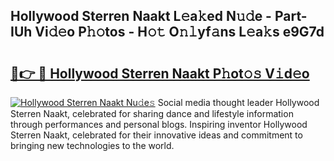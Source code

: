 ## Hollywood Sterren Naakt L𝚎a𝚔ed N𝚞𝚍e - Part-IUh Vi𝚍𝚎o P𝚑𝚘tos - H𝚘𝚝 O𝚗𝚕yf𝚊ns L𝚎a𝚔s e9G7d

# <h2><a href="http://kf3ho00.oniu.top/?m=Hollywood+Sterren+Naakt">🔗👉 🔴 Hollywood Sterren Naakt P𝚑ot𝚘𝚜 V𝚒d𝚎o</a></h2>

[![Hollywood Sterren Naakt Nu𝚍e𝚜](https://i.imgur.com/0qMVB7G.gif)](http://kf3ho00.oniu.top/?m=Hollywood+Sterren+Naakt)
Social media thought leader Hollywood Sterren Naakt, celebrated for sharing dance and lifestyle information through performances and personal blogs. Inspiring inventor Hollywood Sterren Naakt, celebrated for their innovative ideas and commitment to bringing new technologies to the world.  
